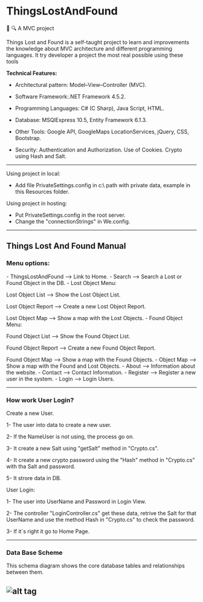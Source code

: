 # ThingsLostAndFound
:construction: 🔍 A MVC project

Things Lost and Found is a self-taught project to learn and improvements the knowledge about MVC architecture and different programming languages. It try developer a project the most real possible using these tools

**Technical Features:**

- Architectural pattern: Model–View–Controller (MVC).<p>
- Software Framework:.NET Framework 4.5.2.<p>
- Programming Languages: C# (C Sharp), Java Script, HTML.<p>
- Database: MSQlExpress 10.5, Entity Framework 6.1.3.<p>
- Other Tools: Google API, GoogleMaps LocationServices, jQuery, CSS, Bootstrap.<p>
- Security: Authentication and Authorization. Use of Cookies. Crypto using Hash and Salt.<p>

---

Using project in local:<p>
- Add file PrivateSettings.config in c:\ path with private data, example in this Resources folder.<p>

Using project in hosting:<p>
- Put PrivateSettings.config in the root server.
- Change the "connectionStrings" in We.config.

---
<h2>Things Lost And Found Manual</h2>

<h3>Menu options:</h3>
- ThingsLostAndFound --> Link to Home.
- Search --> Search a Lost or Found Object in the DB.
- Lost Object Menu:
<p>Lost Object List --> Show the Lost Object List.
<p>Lost Object Report --> Create a new Lost Object Report.
<p>Lost Object Map --> Show a map with the Lost Objects.
- Found Object Menu:
<p>Found Object List --> Show the Found Object List.
<p>Found Object Report --> Create a new Found Object Report.
<p>Found Object Map --> Show a map with the Found Objects.
- Object Map --> Show a map with the Found and Lost Objects.
- About --> Information about the website.
- Contact --> Contact Information.
- Register --> Register a new user in the system.
- Login --> Login Users.



---
<h3>How work User Login?</h3><p>
Create a new User.<p>
1- The user into data to create a new user.<p>
2- If the NameUser is not using, the process go on.<p>
3- It create a new Salt using "getSalt" method in "Crypto.cs".<p>
4- It create a new crypto password using the "Hash" method in "Crypto.cs" with tha Salt and password.<p>
5- It strore data in DB.<p> 

User Login:<p>
1- The user into UserName and Password in Login View.<p>
2- The controller "LoginController.cs" get these data, retrive the Salt for that UserName and use the method Hash in "Crypto.cs" to check the password.<p>
3- If it´s right it go to Home Page.<p>

---
<h3>Data Base Scheme</h3><p>
This schema diagram shows the core database tables and relationships between them.


![alt tag](https://raw.github.com/rnieva/ThingsLostAndFound/master/Resources/DataBaseScheme.png)
---

